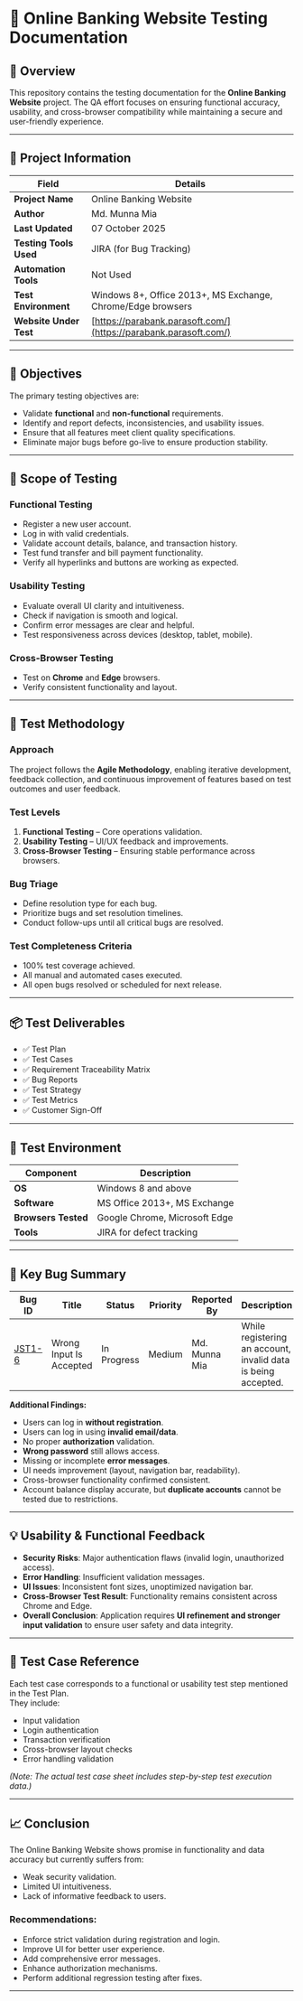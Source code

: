 # 🧪 Online Banking Website Testing Documentation

## 📄 Overview
This repository contains the testing documentation for the **Online Banking Website** project. The QA effort focuses on ensuring functional accuracy, usability, and cross-browser compatibility while maintaining a secure and user-friendly experience.

---

## 🧭 Project Information

| Field | Details |
|--------|----------|
| **Project Name** | Online Banking Website |
| **Author** | Md. Munna Mia |
| **Last Updated** | 07 October 2025 |
| **Testing Tools Used** | JIRA (for Bug Tracking) |
| **Automation Tools** | Not Used |
| **Test Environment** | Windows 8+, Office 2013+, MS Exchange, Chrome/Edge browsers |
| **Website Under Test** | [https://parabank.parasoft.com/](https://parabank.parasoft.com/) |

---

## 🎯 Objectives

The primary testing objectives are:
- Validate **functional** and **non-functional** requirements.  
- Identify and report defects, inconsistencies, and usability issues.  
- Ensure that all features meet client quality specifications.  
- Eliminate major bugs before go-live to ensure production stability.  

---

## 🧩 Scope of Testing

### Functional Testing
- Register a new user account.  
- Log in with valid credentials.  
- Validate account details, balance, and transaction history.  
- Test fund transfer and bill payment functionality.  
- Verify all hyperlinks and buttons are working as expected.  

### Usability Testing
- Evaluate overall UI clarity and intuitiveness.  
- Check if navigation is smooth and logical.  
- Confirm error messages are clear and helpful.  
- Test responsiveness across devices (desktop, tablet, mobile).  

### Cross-Browser Testing
- Test on **Chrome** and **Edge** browsers.  
- Verify consistent functionality and layout.  

---

## 🧱 Test Methodology

### Approach
The project follows the **Agile Methodology**, enabling iterative development, feedback collection, and continuous improvement of features based on test outcomes and user feedback.

### Test Levels
1. **Functional Testing** – Core operations validation.  
2. **Usability Testing** – UI/UX feedback and improvements.  
3. **Cross-Browser Testing** – Ensuring stable performance across browsers.

### Bug Triage
- Define resolution type for each bug.  
- Prioritize bugs and set resolution timelines.  
- Conduct follow-ups until all critical bugs are resolved.

### Test Completeness Criteria
- 100% test coverage achieved.  
- All manual and automated cases executed.  
- All open bugs resolved or scheduled for next release.  

---

## 📦 Test Deliverables
- ✅ Test Plan  
- ✅ Test Cases  
- ✅ Requirement Traceability Matrix  
- ✅ Bug Reports  
- ✅ Test Strategy  
- ✅ Test Metrics  
- ✅ Customer Sign-Off  

---

## 🧰 Test Environment

| Component | Description |
|------------|-------------|
| **OS** | Windows 8 and above |
| **Software** | MS Office 2013+, MS Exchange |
| **Browsers Tested** | Google Chrome, Microsoft Edge |
| **Tools** | JIRA for defect tracking |

---

## 🐞 Key Bug Summary

| Bug ID | Title | Status | Priority | Reported By | Description |
|--------|--------|---------|-----------|--------------|-------------|
| [JST1-6](https://tasnimsumona.atlassian.net/browse/JST1-6) | Wrong Input Is Accepted | In Progress | Medium | Md. Munna Mia | While registering an account, invalid data is being accepted. |

**Additional Findings:**
- Users can log in **without registration**.  
- Users can log in using **invalid email/data**.  
- No proper **authorization** validation.  
- **Wrong password** still allows access.  
- Missing or incomplete **error messages**.  
- UI needs improvement (layout, navigation bar, readability).  
- Cross-browser functionality confirmed consistent.  
- Account balance display accurate, but **duplicate accounts** cannot be tested due to restrictions.  

---

## 💡 Usability & Functional Feedback

- **Security Risks**: Major authentication flaws (invalid login, unauthorized access).  
- **Error Handling**: Insufficient validation messages.  
- **UI Issues**: Inconsistent font sizes, unoptimized navigation bar.  
- **Cross-Browser Test Result**: Functionality remains consistent across Chrome and Edge.  
- **Overall Conclusion**: Application requires **UI refinement and stronger input validation** to ensure user safety and data integrity.  

---

## 🧾 Test Case Reference
Each test case corresponds to a functional or usability test step mentioned in the Test Plan.  
They include:
- Input validation  
- Login authentication  
- Transaction verification  
- Cross-browser layout checks  
- Error handling validation  

*(Note: The actual test case sheet includes step-by-step test execution data.)*

---

## 📈 Conclusion

The Online Banking Website shows promise in functionality and data accuracy but currently suffers from:
- Weak security validation.
- Limited UI intuitiveness.
- Lack of informative feedback to users.

### **Recommendations:**
- Enforce strict validation during registration and login.  
- Improve UI for better user experience.  
- Add comprehensive error messages.  
- Enhance authorization mechanisms.  
- Perform additional regression testing after fixes.  

---



